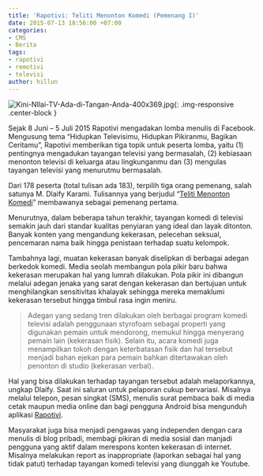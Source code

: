 ```yaml
---
title: 'Rapotivi: Teliti Menonton Komedi (Pemenang I)'
date: 2015-07-13 18:56:00 +07:00
categories:
- CMS
- Berita
tags:
- rapotivi
- remotivi
- televisi
author: hillun
---
```


![Kini-NIlai-TV-Ada-di-Tangan-Anda-400x369.jpg](/uploads/Kini-NIlai-TV-Ada-di-Tangan-Anda-400x369.jpg){: .img-responsive .center-block }

Sejak 8 Juni – 5 Juli 2015 Rapotivi mengadakan lomba menulis di Facebook. Mengusung tema “Hidupkan Televisimu, Hidupkan Pikiranmu, Bagikan Ceritamu”, Rapotivi memberikan tiga topik untuk peserta lomba, yaitu (1) pentingnya mengadukan tayangan televisi yang bermasalah, (2) kebiasaan menonton televisi di keluarga atau lingkunganmu dan (3) mengulas tayangan televisi yang menurutmu bermasalah.

Dari 178 peserta (total tulisan ada 183), terpilih tiga orang pemenang, salah satunya M. Dlaify Karami. Tulisannya yang berjudul “[Teliti Menonton Komedi](https://www.facebook.com/notes/1660497910837093/?pnref=story)” membawanya sebagai pemenang pertama.

Menurutnya, dalam beberapa tahun terakhir, tayangan komedi di televisi semakin jauh dari standar kualitas penyiaran yang ideal dan layak ditonton. Banyak konten yang mengandung kekerasan, pelecehan seksual, pencemaran nama baik hingga penistaan terhadap suatu kelompok.

Tambahnya lagi, muatan kekerasan banyak diselipkan di berbagai adegan berkedok komedi. Media seolah membangun pola pikir baru bahwa kekerasan merupakan hal yang lumrah dilakukan. Pola pikir ini dibangun melalui adegan jenaka yang sarat dengan kekerasan dan bertujuan untuk menghilangkan sensitivitas khalayak sehingga mereka memaklumi kekerasan tersebut hingga timbul rasa ingin meniru.

> Adegan yang sedang tren dilakukan oleh berbagai program komedi televisi adalah penggunaan styrofoam sebagai properti yang digunakan pemain untuk mendorong, memukul hingga menyerang pemain lain (kekerasan fisik). Selain itu, acara komedi juga menampilkan tokoh dengan keterbatasan fisik dan hal tersebut menjadi bahan ejekan para pemain bahkan ditertawakan oleh penonton di studio (kekerasan verbal).

Hal yang bisa dilakukan terhadap tayangan tersebut adalah melaporkannya, ungkap Dlaify. Saat ini saluran untuk pelaporan cukup bervariasi. Misalnya melalui telepon, pesan singkat (SMS), menulis surat pembaca baik di media cetak maupun media online dan bagi pengguna Android bisa mengunduh aplikasi [Rapotivi](https://play.google.com/store/search?q=rapotivi&hl=en).

Masyarakat juga bisa menjadi pengawas yang independen dengan cara menulis di blog pribadi, membagi pikiran di media sosial dan manjadi pengguna yang aktif dalam merespons konten kekerasan di internet. Misalnya melakukan report as inappropriate (laporkan sebagai hal yang tidak patut) terhadap tayangan komedi televisi yang diunggah ke Youtube.
